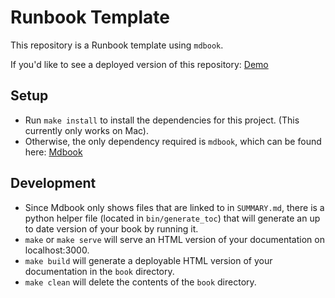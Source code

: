 # Runbook Template

This repository is a Runbook template using `mdbook`.

If you'd like to see a deployed version of this repository: [Demo](https://runbook-template.netlify.app)

## Setup

- Run `make install` to install the dependencies for this project. (This currently only works on Mac).
- Otherwise, the only dependency required is `mdbook`, which can be found here: [Mdbook](https://rust-lang.github.io/mdBook/)

## Development

- Since Mdbook only shows files that are linked to in `SUMMARY.md`, there is a python helper file (located in `bin/generate_toc`) that will generate an up to date version of your book by running it.
- `make` or `make serve` will serve an HTML version of your documentation on localhost:3000.
- `make build` will generate a deployable HTML version of your documentation in the `book` directory.
- `make clean` will delete the contents of the `book` directory.
